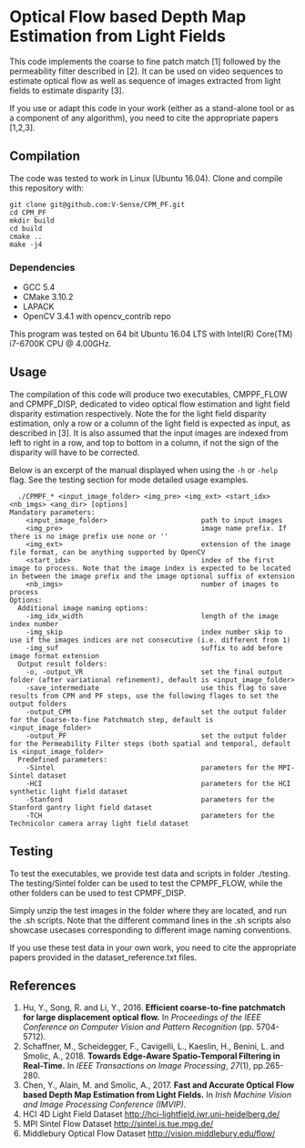 # Optical Flow based Depth Map Estimation from Light Fields

This code implements the coarse to fine patch match [1] followed by the permeability filter described in [2]. It can be used on video sequences to estimate optical flow as well as sequence of images extracted from light fields to estimate disparity [3].

If you use or adapt this code in your work (either as a stand-alone tool or as a component of any algorithm), you need to cite the appropriate papers [1,2,3].

## Compilation 

The code was tested to work in Linux (Ubuntu 16.04). Clone and compile this repository with:

```
git clone git@github.com:V-Sense/CPM_PF.git
cd CPM_PF
mkdir build
cd build
cmake ..
make -j4
```

### Dependencies

- GCC 5.4
- CMake 3.10.2
- LAPACK
- OpenCV 3.4.1 with opencv_contrib repo

This program was tested on 64 bit Ubuntu 16.04 LTS with Intel(R) Core(TM) i7-6700K CPU @ 4.00GHz.

## Usage

The compilation of this code will produce two executables, CMPPF_FLOW and CPMPF_DISP, dedicated to video optical flow estimation and light field disparity estimation respectively. Note the for the light field disparity estimation, only a row or a column of the light field is expected as input, as described in [3]. It is also assumed that the input images are indexed from left to right in a row, and top to bottom in a column, if not the sign of the disparity will have to be corrected.

Below is an excerpt of the manual displayed when using the `-h` or `-help` flag. See the testing section for mode detailed usage examples.

```
  ./CPMPF_* <input_image_folder> <img_pre> <img_ext> <start_idx> <nb_imgs> <ang_dir> [options]
Mandatory parameters:
    <input_image_folder>                       path to input images
    <img_pre>                                  image name prefix. If there is no image prefix use none or ''
    <img_ext>                                  extension of the image file format, can be anything supported by OpenCV
    <start_idx>                                index of the first image to process. Note that the image index is expected to be located in between the image prefix and the image optional suffix of extension
    <nb_imgs>                                  number of images to process
Options:
  Additional image naming options:
    -img_idx_width                             length of the image index number
    -img_skip                                  index number skip to use if the images indices are not consecutive (i.e. different from 1)
    -img_suf                                   suffix to add before image format extension
  Output result folders:
    -o, -output_VR                             set the final output folder (after variational refinement), default is <input_image_folder>
    -save_intermediate                         use this flag to save results from CPM and PF steps, use the following flages to set the output folders
    -output_CPM                                set the output folder for the Coarse-to-fine Patchmatch step, default is <input_image_folder>
    -output_PF                                 set the output folder for the Permeability Filter steps (both spatial and temporal, default is <input_image_folder>
  Predefined parameters:
    -Sintel                                    parameters for the MPI-Sintel dataset
    -HCI                                       parameters for the HCI synthetic light field dataset
    -Stanford                                  parameters for the Stanford gantry light field dataset
    -TCH                                       parameters for the Technicolor camera array light field dataset
```



## Testing

To test the executables, we provide test data and scripts in folder ./testing.
The testing/Sintel folder can be used to test the CPMPF_FLOW, while the other folders can be used to test CPMPF_DISP.

Simply unzip the test images in the folder where they are located, and run the .sh scripts. Note that the different command lines in the .sh scripts also showcase usecases corresponding to different image naming conventions.

If you use these test data in your own work, you need to cite the appropriate papers provided in the dataset_reference.txt files.

## References

1. Hu, Y., Song, R. and Li, Y., 2016. **Efficient coarse-to-fine patchmatch for large displacement optical flow.** In *Proceedings of the IEEE Conference on Computer Vision and Pattern Recognition* (pp. 5704-5712).
2. Schaffner, M., Scheidegger, F., Cavigelli, L., Kaeslin, H., Benini, L. and Smolic, A., 2018. **Towards Edge-Aware Spatio-Temporal Filtering in Real-Time.** In *IEEE Transactions on Image Processing*, *27*(1), pp.265-280.
3. Chen, Y., Alain, M. and Smolic, A., 2017. **Fast and Accurate Optical Flow based Depth Map Estimation from Light Fields.** In *Irish Machine Vision and Image Processing Conference (IMVIP)*.
4. HCI 4D Light Field Dataset http://hci-lightfield.iwr.uni-heidelberg.de/
5. MPI Sintel Flow Dataset http://sintel.is.tue.mpg.de/
6. Middlebury Optical Flow Dataset http://vision.middlebury.edu/flow/
